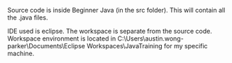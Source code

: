 Source code is inside Beginner Java (in the src folder). This will contain all the .java files.

IDE used is eclipse. The workspace is separate from the source code. Workspace environment is located in C:\Users\austin.wong-parker\Documents\Eclipse Workspaces\JavaTraining for my specific machine.
